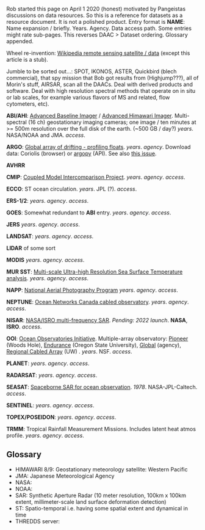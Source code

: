 Rob started this page on April 1 2020 (honest) motivated by Pangeistas discussions on data resources. 
So this is a reference for datasets as a resource document. It is not a polished product. Entry format is 
**NAME**: Name expansion / briefly. Years. Agency. Data access path.
Some entries might rate sub-pages. This reverses DAAC > Dataset ordering. Glossary appended.

Wheel re-invention: 
[Wikipedia remote sensing satellite / data](https://en.wikipedia.org/wiki/Remote_sensing_satellite_and_data_overview)
(except this article is a stub).

Jumble to be sorted out...: SPOT, IKONOS, ASTER, Quickbird (blech commercial), that spy mission that Bob got results from (Highjump???), all of Morin's stuff, AIRSAR, scan all the DAACs. Deal with derived products and software. Deal with high resolution spectral methods that operate on in situ or lab scales, for example various flavors of MS and related, flow cytometers, etc).


**ABI/AHI**: 
[Advanced Baseline Imager](https://en.wikipedia.org/wiki/GOES-16#Advanced_Baseline_Imager)
/ 
[Advanced Himawari Imager](https://en.wikipedia.org/wiki/Himawari_8).
Multi-spectral (16 ch) geostationary imaging cameras; 
one image / ten minutes at >= 500m resolution over the full disk of the earth. (~500 GB / day?)
*years*. NASA/NOAA and JMA. *access*.

**ARGO**: 
[Global array of drifting - profiling floats](https://en.wikipedia.org/wiki/Argo_(oceanography)).
*years*. *agency*. Download data: Coriolis (browser) or [argopy](https://github.com/euroargodev/argopy) (API).
See also [this issue](https://discourse.pangeo.io/t/in-situ-ocean-observation-data-where-how/356).

**AVHRR**

**CMIP**:
[Coupled Model Intercomparison Project](https://en.wikipedia.org/wiki/Coupled_Model_Intercomparison_Project).
*years*. *agency*. *access*.

**ECCO**: ST ocean circulation. 
*years*. JPL (?). *access*.

**ERS-1/2**: 
*years*. *agency*. *access*.

**GOES**: Somewhat redundant to **ABI** entry.
*years*. *agency*. *access*.

**JERS**
*years*. *agency*. *access*.

**LANDSAT**: 
*years*. *agency*. *access*.

**LIDAR** of some sort

**MODIS**
*years*. *agency*. *access*.

**MUR SST**: 
[Multi-scale Ultra-high Resolution Sea Surface Temperature analysis](https://podaac.jpl.nasa.gov/Multi-scale_Ultra-high_Resolution_MUR-SST).
*years*. *agency*. *access*.

**NAPP**: 
[National Aerial Photography Program](https://www.usgs.gov/centers/eros/science/usgs-eros-archive-aerial-photography-national-aerial-photography-program-napp)
*years*. *agency*. *access*.

**NEPTUNE**:
[Ocean Networks Canada cabled observatory](link).
*years*. *agency*. *access*.

**NISAR**: 
[NASA/ISRO multi-frequency SAR](https://en.wikipedia.org/wiki/NISAR_(satellite)).
*Pending: 2022 launch*. **NASA**, **ISRO**. *access*.

**OOI**: 
[Ocean Observatories Initiative](https://en.wikipedia.org/wiki/Seasat).
Multiple-array observatory: 
[Pioneer](link) (Woods Hole), 
[Endurance](link) (Oregon State University),
[Global](link) (agency), 
[Regional Cabled Array](https://interactiveoceans.washington.edu/) (UW)
.
*years*. NSF. *access*.

**PLANET**:
*years*. *agency*. *access*.

**RADARSAT**:
*years*. *agency*. *access*.

**SEASAT**:
[Spaceborne SAR for ocean observation](https://en.wikipedia.org/wiki/Seasat).
*1978*. NASA-JPL-Caltech. *access*.

**SENTINEL**:
*years*. *agency*. *access*.

**TOPEX/POSEIDON**:
*years*. *agency*. *access*.

**TRMM**: Tropical Rainfall Measurement Missions. Includes latent heat atmos profile.
*years*. *agency*. *access*.

## Glossary
* HIMAWARI 8/9: Geostationary meteorology satellite: Western Pacific
* JMA: Japanese Meteorological Agency
* NASA:
* NOAA:
* SAR: Synthetic Aperture Radar (10 meter resolution, 100km x 100km extent, millimeter-scale land surface deformation detection)
* ST: Spatio-temporal i.e. having some spatial extent and dynamical in time
* THREDDS server:
